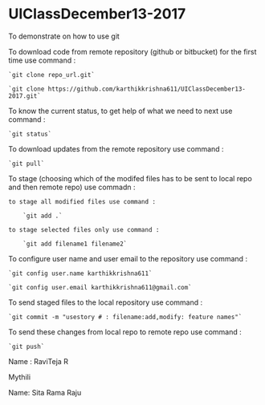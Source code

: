 # UIClassDecember13-2017
To demonstrate on how to use git

To download code from remote repository (github or bitbucket) for the first time use command :

	`git clone repo_url.git`

	`git clone https://github.com/karthikkrishna611/UIClassDecember13-2017.git`


To know the current status, to get help of what we need to next use command :

	`git status`


To download updates from the remote repository use command :

	`git pull`

To stage (choosing which of the modifed files has to be sent to local repo and then remote repo) use commadn :

	to stage all modified files use command :

		`git add .`

	to stage selected files only use command :

		`git add filename1 filename2`


To configure user name and user email to the repository use command :

	`git config user.name karthikkrishna611`

	`git config user.email karthikkrishna611@gmail.com`


To send staged files to the local repository use command :

	`git commit -m "usestory # : filename:add,modify: feature names"`


To send these changes from local repo to remote repo use command :

	`git push`

Name : RaviTeja R


Mythili

Name: Sita Rama Raju

